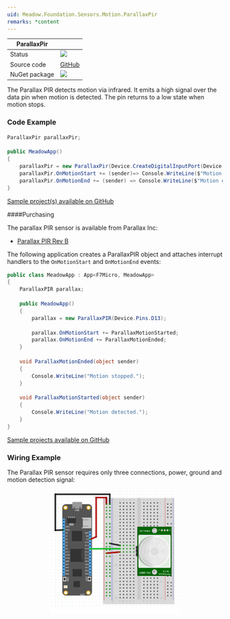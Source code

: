 ```yaml
---
uid: Meadow.Foundation.Sensors.Motion.ParallaxPir
remarks: *content
---
```


| ParallaxPir | |
|--------|--------|
| Status | <img src="https://img.shields.io/badge/Working-brightgreen" style="width: auto; height: -webkit-fill-available;" /> |
| Source code | [GitHub](https://github.com/WildernessLabs/Meadow.Foundation/tree/master/Source/Meadow.Foundation.Peripherals/Sensors.Motion.ParallaxPir) |
| NuGet package | <a href="https://www.nuget.org/packages/Meadow.Foundation.Sensors.Motion.ParallaxPir/" target="_blank"><img src="https://img.shields.io/nuget/v/Meadow.Foundation.Sensors.Motion.ParallaxPir.svg?label=Meadow.Foundation.Sensors.Motion.ParallaxPir" /></a> |

The Parallax PIR detects motion via infrared. It emits a high signal over the data pin when motion is detected. The pin returns to a low state when motion stops.

### Code Example

```csharp
ParallaxPir parallaxPir;

public MeadowApp()
{
    parallaxPir = new ParallaxPir(Device.CreateDigitalInputPort(Device.Pins.D05, InterruptMode.EdgeBoth, ResistorMode.Disabled));
    parallaxPir.OnMotionStart += (sender)=> Console.WriteLine($"Motion start  {DateTime.Now}");
    parallaxPir.OnMotionEnd += (sender) => Console.WriteLine($"Motion end  {DateTime.Now}");
}

```

[Sample project(s) available on GitHub](https://github.com/WildernessLabs/Meadow.Foundation/tree/master/Source/Meadow.Foundation.Peripherals/Sensors.Motion.ParallaxPir/Samples/Sensors.Motion.ParallaxPir_Sample)

####Purchasing

The parallax PIR sensor is available from Parallax Inc:

* [Parallax PIR Rev B](https://www.parallax.com/product/555-28027)

The following application creates a ParallaxPIR object and attaches interrupt handlers to the `OnMotionStart` and `OnMotionEnd` events:

```csharp
public class MeadowApp : App<F7Micro, MeadowApp>
{
    ParallaxPIR parallax;

    public MeadowApp()
    {
        parallax = new ParallaxPIR(Device.Pins.D13);

        parallax.OnMotionStart += ParallaxMotionStarted;
        parallax.OnMotionEnd += ParallaxMotionEnded;
    }

    void ParallaxMotionEnded(object sender)
    {
        Console.WriteLine("Motion stopped.");
    }

    void ParallaxMotionStarted(object sender)
    {
        Console.WriteLine("Motion detected.");
    }
}
```

[Sample projects available on GitHub](https://github.com/WildernessLabs/Meadow.Foundation/tree/master/Source/Meadow.Foundation.Peripherals/Sensors.Motion.ParallaxPir/Samples/) 

### Wiring Example

The Parallax PIR sensor requires only three connections, power, ground and motion detection signal:

<img src="../../API_Assets/Meadow.Foundation.Sensors.Motion.ParallaxPir/ParallaxPIR_Fritzing.svg" 
    style="width: 60%; display: block; margin-left: auto; margin-right: auto;" />




